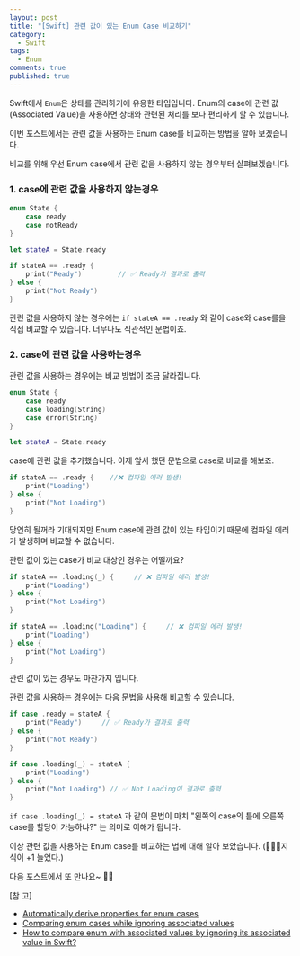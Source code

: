 ```yaml
---
layout: post
title: "[Swift] 관련 값이 있는 Enum Case 비교하기"
category: 
  - Swift
tags: 
  - Enum
comments: true
published: true
---
```


Swift에서 `Enum`은 상태를 관리하기에 유용한 타입입니다. Enum의 case에 관련 값(Associated Value)을 사용하면 상태와 관련된 처리를 보다 편리하게 할 수 있습니다. 

이번 포스트에서는 관련 값을 사용하는 Enum case를 비교하는 방법을 알아 보겠습니다. 

비교를 위해 우선 Enum case에서 관련 값을 사용하지 않는 경우부터 살펴보겠습니다.

### 1. case에 관련 값을 사용하지 않는경우

```swift
enum State {
    case ready
    case notReady
}

let stateA = State.ready

if stateA == .ready {
    print("Ready")         // ✅ Ready가 결과로 출력 
} else {
    print("Not Ready")
}
```
관련 값을 사용하지 않는 경우에는 `if stateA == .ready` 와 같이 case와 case를을 직접 비교할 수 있습니다.
너무나도 직관적인 문법이죠.

### 2. case에 관련 값을 사용하는경우

관련 값을 사용하는 경우에는 비교 방법이 조금 달라집니다.

```swift
enum State {
    case ready
    case loading(String)
    case error(String)
}

let stateA = State.ready
```
case에 관련 값을 추가했습니다. 이제 앞서 했던 문법으로 case로 비교를 해보죠.

```swift
if stateA == .ready {	 //❌ 컴파일 에러 발생! 
    print("Loading")        
} else {
    print("Not Loading")
}
```
당연히 될꺼라 기대되지만 Enum case에 관련 값이 있는 타입이기 때문에 컴파일 에러가 발생하며 비교할 수 없습니다.

관련 값이 있는 case가 비교 대상인 경우는 어떨까요?

```swift
if stateA == .loading(_) {     // ❌ 컴파일 에러 발생! 
    print("Loading")
} else {
    print("Not Loading")
}

if stateA == .loading("Loading") {     // ❌ 컴파일 에러 발생! 
    print("Loading")
} else {
    print("Not Loading")
}
```
관련 값이 있는 경우도 마찬가지 입니다. 

관련 값을 사용하는 경우에는 다음 문법을 사용해 비교할 수 있습니다.

```swift
if case .ready = stateA {
    print("Ready")     // ✅ Ready가 결과로 출력
} else {
    print("Not Ready")
}

if case .loading(_) = stateA {
    print("Loading")     
} else {
    print("Not Loading") // ✅ Not Loading이 결과로 출력
}
```

`if case .loading(_) = stateA` 과 같이 문법이 마치 "왼쪽의 case의 틀에 오른쪽 case를 할당이 가능하냐?" 는 의미로 이해가 됩니다.  

이상 관련 값을 사용하는 Enum case를 비교하는 법에 대해 알아 보았습니다. (👨🏻‍💻지식이 +1 늘었다.)

다음 포스트에서 또 만나요~ 🚀😄 

[참  고]

- [Automatically derive properties for enum cases](https://forums.swift.org/t/automatically-derive-properties-for-enum-cases/10843)
- [Comparing enum cases while ignoring associated values](https://forums.swift.org/t/comparing-enum-cases-while-ignoring-associated-values/15922/2)
- [How to compare enum with associated values by ignoring its associated value in Swift?](https://stackoverflow.com/questions/31548855/how-to-compare-enum-with-associated-values-by-ignoring-its-associated-value-in-s)

